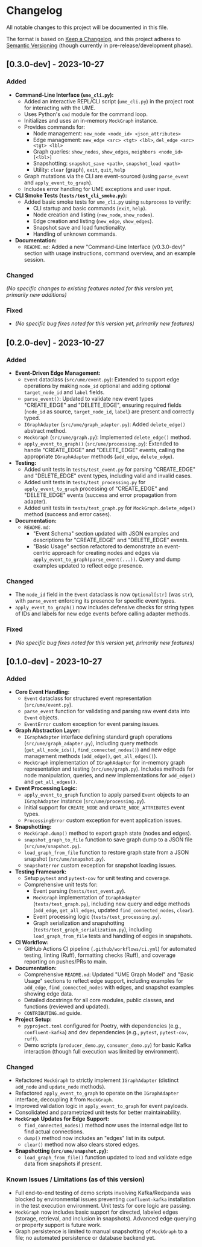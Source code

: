 # Changelog

All notable changes to this project will be documented in this file.

The format is based on [Keep a Changelog](https://keepachangelog.com/en/1.0.0/),
and this project adheres to [Semantic Versioning](https://semver.org/spec/v2.0.0.html) (though currently in pre-release/development phase).

## [0.3.0-dev] - 2023-10-27

### Added

-   **Command-Line Interface (`ume_cli.py`):**
    -   Added an interactive REPL/CLI script (`ume_cli.py`) in the project root for interacting with the UME.
    -   Uses Python's `cmd` module for the command loop.
    -   Initializes and uses an in-memory `MockGraph` instance.
    -   Provides commands for:
        -   Node management: `new_node <node_id> <json_attributes>`
        -   Edge management: `new_edge <src> <tgt> <lbl>`, `del_edge <src> <tgt> <lbl>`
        -   Graph queries: `show_nodes`, `show_edges`, `neighbors <node_id> [<lbl>]`
        -   Snapshotting: `snapshot_save <path>`, `snapshot_load <path>`
        -   Utility: `clear` (graph), `exit`, `quit`, `help`
    -   Graph mutations via the CLI are event-sourced (using `parse_event` and `apply_event_to_graph`).
    -   Includes error handling for UME exceptions and user input.
-   **CLI Smoke Tests (`tests/test_cli_smoke.py`):**
    -   Added basic smoke tests for `ume_cli.py` using `subprocess` to verify:
        -   CLI startup and basic commands (`exit`, `help`).
        -   Node creation and listing (`new_node`, `show_nodes`).
        -   Edge creation and listing (`new_edge`, `show_edges`).
        -   Snapshot save and load functionality.
        -   Handling of unknown commands.
-   **Documentation:**
    -   `README.md`: Added a new "Command-Line Interface (v0.3.0-dev)" section with usage instructions, command overview, and an example session.

### Changed

*(No specific changes to existing features noted for this version yet, primarily new additions)*

### Fixed

-   *(No specific bug fixes noted for this version yet, primarily new features)*

## [0.2.0-dev] - 2023-10-27

### Added

-   **Event-Driven Edge Management:**
    -   `Event` dataclass (`src/ume/event.py`): Extended to support edge operations by making `node_id` optional and adding optional `target_node_id` and `label` fields.
    -   `parse_event()`: Updated to validate new event types "CREATE_EDGE" and "DELETE_EDGE", ensuring required fields (`node_id` as source, `target_node_id`, `label`) are present and correctly typed.
    -   `IGraphAdapter` (`src/ume/graph_adapter.py`): Added `delete_edge()` abstract method.
    -   `MockGraph` (`src/ume/graph.py`): Implemented `delete_edge()` method.
    -   `apply_event_to_graph()` (`src/ume/processing.py`): Extended to handle "CREATE_EDGE" and "DELETE_EDGE" events, calling the appropriate `IGraphAdapter` methods (`add_edge`, `delete_edge`).
-   **Testing:**
    -   Added unit tests in `tests/test_event.py` for parsing "CREATE_EDGE" and "DELETE_EDGE" event types, including valid and invalid cases.
    -   Added unit tests in `tests/test_processing.py` for `apply_event_to_graph` processing of "CREATE_EDGE" and "DELETE_EDGE" events (success and error propagation from adapter).
    -   Added unit tests in `tests/test_graph.py` for `MockGraph.delete_edge()` method (success and error cases).
-   **Documentation:**
    *   `README.md`:
        *   "Event Schema" section updated with JSON examples and descriptions for "CREATE_EDGE" and "DELETE_EDGE" events.
        *   "Basic Usage" section refactored to demonstrate an event-centric approach for creating nodes and edges via `apply_event_to_graph(parse_event(...))`. Query and dump examples updated to reflect edge presence.

### Changed

-   The `node_id` field in the `Event` dataclass is now `Optional[str]` (was `str`), with `parse_event` enforcing its presence for specific event types.
-   `apply_event_to_graph()` now includes defensive checks for string types of IDs and labels for new edge events before calling adapter methods.

### Fixed

-   *(No specific bug fixes noted for this version yet, primarily new features)*

## [0.1.0-dev] - 2023-10-27

### Added

-   **Core Event Handling:**
    -   `Event` dataclass for structured event representation (`src/ume/event.py`).
    -   `parse_event` function for validating and parsing raw event data into `Event` objects.
    -   `EventError` custom exception for event parsing issues.
-   **Graph Abstraction Layer:**
    -   `IGraphAdapter` interface defining standard graph operations (`src/ume/graph_adapter.py`), including query methods (`get_all_node_ids()`, `find_connected_nodes()`) and new edge management methods (`add_edge()`, `get_all_edges()`).
    -   `MockGraph` implementation of `IGraphAdapter` for in-memory graph representation and testing (`src/ume/graph.py`). Includes methods for node manipulation, queries, and new implementations for `add_edge()` and `get_all_edges()`.
-   **Event Processing Logic:**
    -   `apply_event_to_graph` function to apply parsed `Event` objects to an `IGraphAdapter` instance (`src/ume/processing.py`).
    -   Initial support for `CREATE_NODE` and `UPDATE_NODE_ATTRIBUTES` event types.
    *   `ProcessingError` custom exception for event application issues.
-   **Snapshotting:**
    -   `MockGraph.dump()` method to export graph state (nodes and edges).
    -   `snapshot_graph_to_file` function to save graph dump to a JSON file (`src/ume/snapshot.py`).
    -   `load_graph_from_file` function to restore graph state from a JSON snapshot (`src/ume/snapshot.py`).
    -   `SnapshotError` custom exception for snapshot loading issues.
-   **Testing Framework:**
    -   Setup `pytest` and `pytest-cov` for unit testing and coverage.
    -   Comprehensive unit tests for:
        -   Event parsing (`tests/test_event.py`).
        -   `MockGraph` implementation of `IGraphAdapter` (`tests/test_graph.py`), including new query and edge methods (`add_edge`, `get_all_edges`, updated `find_connected_nodes`, `clear`).
        -   Event processing logic (`tests/test_processing.py`).
        -   Graph serialization and snapshotting (`tests/test_graph_serialization.py`), including `load_graph_from_file` tests and handling of edges in snapshots.
-   **CI Workflow:**
    -   GitHub Actions CI pipeline (`.github/workflows/ci.yml`) for automated testing, linting (Ruff), formatting checks (Ruff), and coverage reporting on pushes/PRs to main.
-   **Documentation:**
    -   Comprehensive `README.md`: Updated "UME Graph Model" and "Basic Usage" sections to reflect edge support, including examples for `add_edge`, `find_connected_nodes` with edges, and snapshot examples showing edge data.
    -   Detailed docstrings for all core modules, public classes, and functions (reviewed and updated).
    -   `CONTRIBUTING.md` guide.
-   **Project Setup:**
    -   `pyproject.toml` configured for Poetry, with dependencies (e.g., `confluent-kafka`) and dev dependencies (e.g., `pytest`, `pytest-cov`, `ruff`).
    -   Demo scripts (`producer_demo.py`, `consumer_demo.py`) for basic Kafka interaction (though full execution was limited by environment).

### Changed

-   Refactored `MockGraph` to strictly implement `IGraphAdapter` (distinct `add_node` and `update_node` methods).
-   Refactored `apply_event_to_graph` to operate on the `IGraphAdapter` interface, decoupling it from `MockGraph`.
-   Improved validation logic in `apply_event_to_graph` for event payloads.
-   Consolidated and parametrized unit tests for better maintainability.
-   **`MockGraph` Updates for Edge Support:**
    -   `find_connected_nodes()` method now uses the internal edge list to find actual connections.
    -   `dump()` method now includes an "edges" list in its output.
    -   `clear()` method now also clears stored edges.
-   **Snapshotting (`src/ume/snapshot.py`):**
    -   `load_graph_from_file()` function updated to load and validate edge data from snapshots if present.

### Known Issues / Limitations (as of this version)

-   Full end-to-end testing of demo scripts involving Kafka/Redpanda was blocked by environmental issues preventing `confluent-kafka` installation in the test execution environment. Unit tests for core logic are passing.
-   `MockGraph` now includes basic support for directed, labeled edges (storage, retrieval, and inclusion in snapshots). Advanced edge querying or property support is future work.
-   Graph persistence is limited to manual snapshotting of `MockGraph` to a file; no automated persistence or database backend yet.

```
